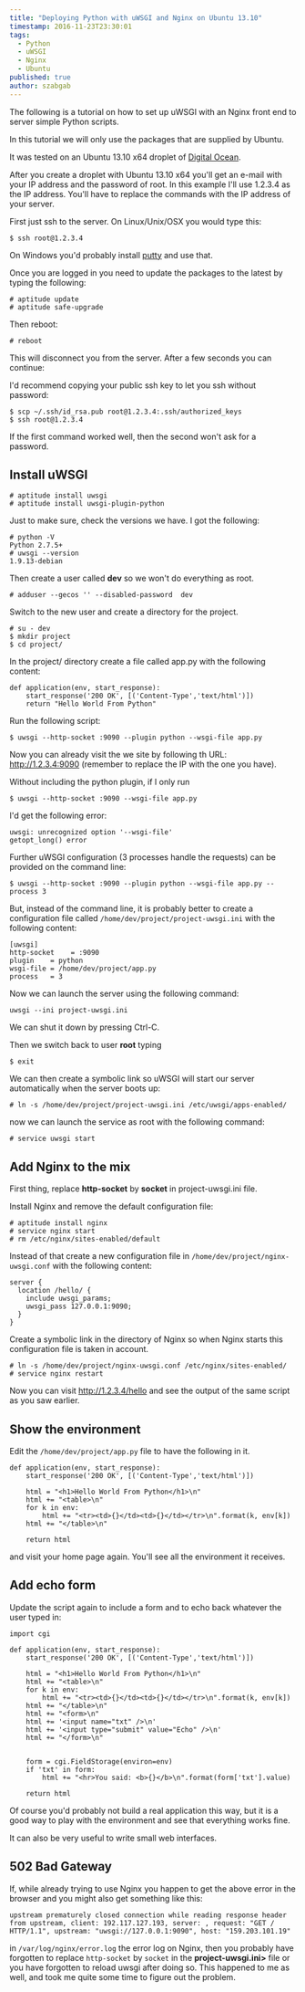 ```yaml
---
title: "Deploying Python with uWSGI and Nginx on Ubuntu 13.10"
timestamp: 2016-11-23T23:30:01
tags:
  - Python
  - uWSGI
  - Nginx
  - Ubuntu
published: true
author: szabgab
---
```



The following is a tutorial on how to set up uWSGI with an Nginx front end to server simple Python scripts.

In this tutorial we will only use the packages that are supplied by Ubuntu.


It was tested on an Ubuntu 13.10 x64 droplet of [Digital Ocean](/digitalocean).

After you create a droplet with Ubuntu 13.10 x64 you'll get an e-mail with your IP address
and the password of root. In this example I'll use 1.2.3.4 as the IP address. You'll have to replace
the commands with the IP address of your server.

First just ssh to the server. On Linux/Unix/OSX you would type this:

```
$ ssh root@1.2.3.4
```

On Windows you'd probably install [putty](http://www.chiark.greenend.org.uk/~sgtatham/putty/download.html) and use that.

Once you are logged in you need to update the packages to the latest by typing the following:

```
# aptitude update
# aptitude safe-upgrade
```

Then reboot:

```
# reboot
```

This will disconnect you from the server. After a few seconds you can continue:

I'd recommend copying your public ssh key to let you ssh without password:

```
$ scp ~/.ssh/id_rsa.pub root@1.2.3.4:.ssh/authorized_keys
$ ssh root@1.2.3.4
```

If the first command worked well, then the second won't ask for a password.

## Install uWSGI


```
# aptitude install uwsgi
# aptitude install uwsgi-plugin-python
```

Just to make sure, check the versions we have. I got the following:

```
# python -V
Python 2.7.5+
# uwsgi --version
1.9.13-debian
```

Then create a user called <b>dev</b> so we won't do everything as root.


```
# adduser --gecos '' --disabled-password  dev
```

Switch to the new user and create a directory for the project.

```
# su - dev 
$ mkdir project
$ cd project/
```

In the project/ directory create a file called app.py with the following content:

```
def application(env, start_response):
    start_response('200 OK', [('Content-Type','text/html')])
    return "Hello World From Python"
```

Run the following script:

```
$ uwsgi --http-socket :9090 --plugin python --wsgi-file app.py 
```

Now you can already visit the we site by following th URL:
http://1.2.3.4:9090 (remember to replace the IP with the one you have).

Without including the python plugin, if I only run

```
$ uwsgi --http-socket :9090 --wsgi-file app.py 
```

I'd get the following error:

```
uwsgi: unrecognized option '--wsgi-file'
getopt_long() error
```


Further uWSGI configuration (3 processes handle the requests) can be provided
on the command line:

```
$ uwsgi --http-socket :9090 --plugin python --wsgi-file app.py --process 3
```

But, instead of  the command line, it is probably better to create a configuration
file called `/home/dev/project/project-uwsgi.ini` with the following content:

```
[uwsgi]
http-socket    = :9090
plugin    = python
wsgi-file = /home/dev/project/app.py
process   = 3
```

Now we can launch the server using the following command:

```
uwsgi --ini project-uwsgi.ini
```

We can shut it down by pressing Ctrl-C.

Then we switch back to user <b>root</b> typing

```
$ exit
```

We can then create a symbolic link so uWSGI will start our server automatically
when the server boots up:

```
# ln -s /home/dev/project/project-uwsgi.ini /etc/uwsgi/apps-enabled/
```

now we can launch the service as root with the following command:

```
# service uwsgi start
```

## Add Nginx to the mix


First thing, replace <b>http-socket</b> by <b>socket</b> in project-uwsgi.ini  file.

Install Nginx and remove the default configuration file:

```
# aptitude install nginx
# service nginx start
# rm /etc/nginx/sites-enabled/default
```

Instead of that create a new configuration file in
`/home/dev/project/nginx-uwsgi.conf`
with the following content:

```
server {
  location /hello/ {
    include uwsgi_params;
    uwsgi_pass 127.0.0.1:9090;
  }
}
```


Create a symbolic link in the directory of Nginx so when Nginx starts this configuration
file is taken in account.

```
# ln -s /home/dev/project/nginx-uwsgi.conf /etc/nginx/sites-enabled/
# service nginx restart
```

Now you can visit http://1.2.3.4/hello and see the output of the same script as you saw earlier.

## Show the environment

Edit the `/home/dev/project/app.py` file to have the following in it.

```
def application(env, start_response):
    start_response('200 OK', [('Content-Type','text/html')])

    html = "<h1>Hello World From Python</h1>\n"
    html += "<table>\n"
    for k in env:
        html += "<tr><td>{}</td><td>{}</td></tr>\n".format(k, env[k])
    html += "</table>\n"

    return html
```

and visit your home page again. You'll see all the environment it receives.


## Add echo form

Update the script again to include a form and to echo back whatever the user typed in:

```
import cgi

def application(env, start_response):
    start_response('200 OK', [('Content-Type','text/html')])

    html = "<h1>Hello World From Python</h1>\n"
    html += "<table>\n"
    for k in env:
        html += "<tr><td>{}</td><td>{}</td></tr>\n".format(k, env[k])
    html += "</table>\n"
    html += "<form>\n"
    html += '<input name="txt" />\n'
    html += '<input type="submit" value="Echo" />\n'
    html += "</form>\n"


    form = cgi.FieldStorage(environ=env)
    if 'txt' in form:
        html += "<hr>You said: <b>{}</b>\n".format(form['txt'].value)

    return html
```


Of course you'd probably not build a real application this way, but it is a good way to
play with the environment and see that everything works fine.

It can also be very useful to write small web interfaces.

## 502 Bad Gateway

If, while already trying to use Nginx you happen to get the above error in the browser and you might also get something like this:

```
upstream prematurely closed connection while reading response header from upstream, client: 192.117.127.193, server: , request: "GET / HTTP/1.1", upstream: "uwsgi://127.0.0.1:9090", host: "159.203.101.19"
```

in `/var/log/nginx/error.log` the error log on Nginx, then you probably have forgotten to replace `http-socket` by `socket` in the <b>project-uwsgi.ini></b> file
or you have forgotten to reload uwsgi after doing so. This happened to me as well, and took me quite some time to figure out the problem.



